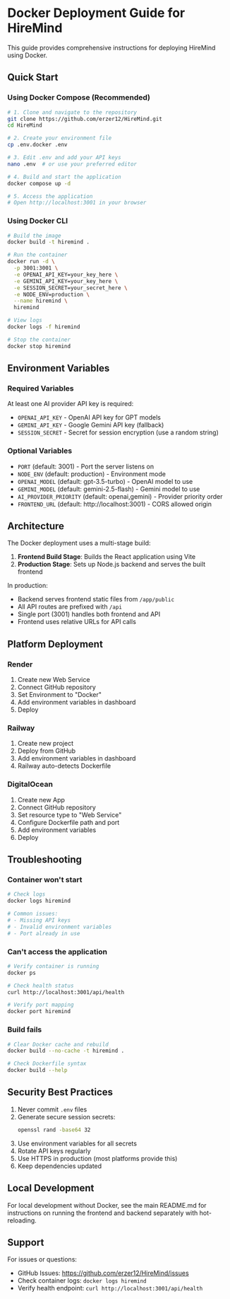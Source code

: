 # Docker Deployment Guide for HireMind

This guide provides comprehensive instructions for deploying HireMind using Docker.

## Quick Start

### Using Docker Compose (Recommended)

```bash
# 1. Clone and navigate to the repository
git clone https://github.com/erzer12/HireMind.git
cd HireMind

# 2. Create your environment file
cp .env.docker .env

# 3. Edit .env and add your API keys
nano .env  # or use your preferred editor

# 4. Build and start the application
docker compose up -d

# 5. Access the application
# Open http://localhost:3001 in your browser
```

### Using Docker CLI

```bash
# Build the image
docker build -t hiremind .

# Run the container
docker run -d \
  -p 3001:3001 \
  -e OPENAI_API_KEY=your_key_here \
  -e GEMINI_API_KEY=your_key_here \
  -e SESSION_SECRET=your_secret_here \
  -e NODE_ENV=production \
  --name hiremind \
  hiremind

# View logs
docker logs -f hiremind

# Stop the container
docker stop hiremind
```

## Environment Variables

### Required Variables

At least one AI provider API key is required:

- `OPENAI_API_KEY` - OpenAI API key for GPT models
- `GEMINI_API_KEY` - Google Gemini API key (fallback)
- `SESSION_SECRET` - Secret for session encryption (use a random string)

### Optional Variables

- `PORT` (default: 3001) - Port the server listens on
- `NODE_ENV` (default: production) - Environment mode
- `OPENAI_MODEL` (default: gpt-3.5-turbo) - OpenAI model to use
- `GEMINI_MODEL` (default: gemini-2.5-flash) - Gemini model to use
- `AI_PROVIDER_PRIORITY` (default: openai,gemini) - Provider priority order
- `FRONTEND_URL` (default: http://localhost:3001) - CORS allowed origin

## Architecture

The Docker deployment uses a multi-stage build:

1. **Frontend Build Stage**: Builds the React application using Vite
2. **Production Stage**: Sets up Node.js backend and serves the built frontend

In production:
- Backend serves frontend static files from `/app/public`
- All API routes are prefixed with `/api`
- Single port (3001) handles both frontend and API
- Frontend uses relative URLs for API calls

## Platform Deployment

### Render

1. Create new Web Service
2. Connect GitHub repository
3. Set Environment to "Docker"
4. Add environment variables in dashboard
5. Deploy

### Railway

1. Create new project
2. Deploy from GitHub
3. Add environment variables in dashboard
4. Railway auto-detects Dockerfile

### DigitalOcean

1. Create new App
2. Connect GitHub repository
3. Set resource type to "Web Service"
4. Configure Dockerfile path and port
5. Add environment variables
6. Deploy

## Troubleshooting

### Container won't start

```bash
# Check logs
docker logs hiremind

# Common issues:
# - Missing API keys
# - Invalid environment variables
# - Port already in use
```

### Can't access the application

```bash
# Verify container is running
docker ps

# Check health status
curl http://localhost:3001/api/health

# Verify port mapping
docker port hiremind
```

### Build fails

```bash
# Clear Docker cache and rebuild
docker build --no-cache -t hiremind .

# Check Dockerfile syntax
docker build --help
```

## Security Best Practices

1. Never commit `.env` files
2. Generate secure session secrets:
   ```bash
   openssl rand -base64 32
   ```
3. Use environment variables for all secrets
4. Rotate API keys regularly
5. Use HTTPS in production (most platforms provide this)
6. Keep dependencies updated

## Local Development

For local development without Docker, see the main README.md for instructions on running the frontend and backend separately with hot-reloading.

## Support

For issues or questions:
- GitHub Issues: https://github.com/erzer12/HireMind/issues
- Check container logs: `docker logs hiremind`
- Verify health endpoint: `curl http://localhost:3001/api/health`
